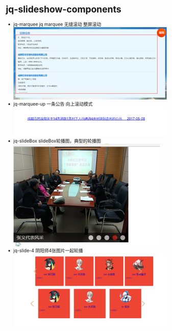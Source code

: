 # jq-slideshow-components

- jq-marquee jq marquee 无缝滚动 整屏滚动
    ![jq-marquee效果图](/img/jq-marquee.png)
- jq-marquee-up 一条公告 向上滚动模式
    ![jq-marquee-up效果图](/img/jq-marquee-up.png)
- jq-slideBox  slideBox轮播图，典型的轮播图
    ![jq-slideBox效果图](/img/jq-slideBox.png)
- jq-slide-4 阴阳师4张图片一起轮播
    ![jq-slide-4效果图](/img/jq-slide-4.png)
